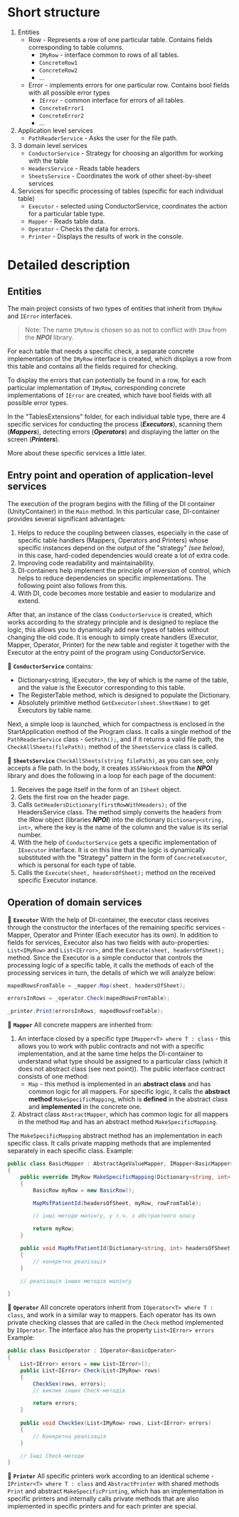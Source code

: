 # Short structure

1. Entities
   - Row - Represents a row of one particular table. Contains fields corresponding to table columns.
     - `IMyRow` - interface common to rows of all tables.
     - `ConcreteRow1`
     - `ConcreteRow2`
     - ... 
   - Error - implements errors for one particular row. Contains bool fields with all possible error types
     - `IError` - common interface for errors of all tables.
     - `ConcreteError1`
     - `ConcreteError2`
     - ...
2. Application level services
   - `PathReaderService` - Asks the user for the file path. 
3. 3 domain level services
   - `ConductorService` - Strategy for choosing an algorithm for working with the table
   - `HeadersService` - Reads table headers
   - `SheetsService` - Coordinates the work of other sheet-by-sheet services
4. Services for specific processing of tables (specific for each individual table)
   - `Executor` - selected using ConductorService, coordinates the action for a particular table type.
   - `Mapper` - Reads table data.
   - `Operator` - Checks the data for errors.
   - `Printer` - Displays the results of work in the console.


# Detailed description
## Entities

The main project consists of two types of entities that inherit from `IMyRow` and `IError` interfaces.

> Note: The name `IMyRow` is chosen so as not to conflict with `IRow` from the ***NPOI*** library.

For each table that needs a specific check, a separate concrete implementation of the `IMyRow` interface is created, which displays a row from this table and contains all the fields required for checking.

To display the errors that can potentially be found in a row, for each particular implementation of `IMyRow`, corresponding concrete implementations of `IError` are created, which have bool fields with all possible error types.

In the "TablesExtensions" folder, for each individual table type, there are 4 specific services for conducting the process (***Executors***), scanning them (***Mappers***), detecting errors (***Operators***) and displaying the latter on the screen (***Printers***).

More about these specific services a little later.

## Entry point and operation of application-level services
The execution of the program begins with the filling of the DI container (UnityContainer) in the `Main` method. In this particular case, DI-container provides several significant advantages:
1. Helps to reduce the coupling between classes, especially in the case of specific table handlers (Mappers, Operators and Printers) whose specific instances depend on the output of the "strategy" *(see below)*, in this case, hard-coded dependencies would create a lot of extra code.
2. Improving code readability and maintainability.
3. DI-containers help implement the principle of inversion of control, which helps to reduce dependencies on specific implementations. The following point also follows from this.
4. With DI, code becomes more testable and easier to modularize and extend.

After that, an instance of the class `ConductorService` is created, which works according to the strategy principle and is designed to replace the logic, this allows you to dynamically add new types of tables without changing the old code. It is enough to simply create handlers (Executor, Mapper, Operator, Printer) for the new table and register it together with the Executor at the entry point of the program using ConductorService.

:pushpin: **`ConductorService`** contains:
  - Dictionary<string, IExecutor>, the key of which is the name of the table, and the value is the Executor corresponding to this table.
  - The RegisterTable method, which is designed to populate the Dictionary.
  - Absolutely primitive method `GetExecutor(sheet.SheetName)` to get Executors by table name.

Next, a simple loop is launched, which for compactness is enclosed in the StartApplication method of the Program class. It calls a single method of the `PathReaderService` class - `GetPath();`, and if it returns a valid file path, the `CheckAllSheets(filePath);` method of the `SheetsService` class is called.

:pushpin: **`SheetsService`**
`CheckAllSheets(string filePath)`, as you can see, only accepts a file path. In the body, it creates `XSSFWorkbook` from the ***NPOI*** library and does the following in a loop for each page of the document:
1. Receives the page itself in the form of an `ISheet` object.
2. Gets the first row on the header page.
3. Calls `GetHeadersDictionary(firstRowWithHeaders);` of the HeadersService class. The method simply converts the headers from the IRow object (libraries ***NPOI***) into the dictionary `Dictionary<string, int>`, where the key is the name of the column and the value is its serial number.
4. With the help of `ConductorService` gets a specific implementation of `IExecutor` interface. It is on this line that the logic is dynamically substituted with the "Strategy" pattern in the form of `ConcreteExecutor`, which is personal for each type of table.
5. Calls the `Execute(sheet, headersOfSheet);` method on the received specific Executor instance.

## Operation of domain services
:pushpin: **`Executor`**
With the help of DI-container, the executor class receives through the constructor the interfaces of the remaining specific services - Mapper, Operator and Printer (Each executor has its own). In addition to fields for services, Executor also has two fields with auto-properties: `List<IMyRow>` and `List<IError>`, and the `Execute(sheet, headersOfSheet);` method. Since the Executor is a simple conductor that controls the processing logic of a specific table, it calls the methods of each of the processing services in turn, the details of which we will analyze below:
```C#
mapedRowsFromTable = _mapper.Map(sheet, headersOfSheet);

errorsInRows = _operator.Check(mapedRowsFromTable);

_printer.Print(errorsInRows, mapedRowsFromTable);
```
:pushpin: **`Mapper`**
All concrete mappers are inherited from:
1. An interface closed by a specific type `IMapper<T> where T : class` - this allows you to work with public contracts and not with a specific implementation, and at the same time helps the DI-container to understand what type should be assigned to a particular class (which it does not abstract class (see next point)). The public interface contract consists of one method:
    - `Map` - this method is implemented in an **abstract class** and has common logic for all mappers. For specific logic, it calls the **abstract method** `MakeSpecificMapping`, which is **defined** in the abstract class and **implemented** in the concrete one.
2. Abstract class `AbstractMapper`, which has common logic for all mappers in the method `Map` and has an abstract method `MakeSpecificMapping`.

The `MakeSpecificMapping` abstract method has an implementation in each specific class. It calls private mapping methods that are implemented separately in each specific class. Example:

```C#
public class BasicMapper : AbstractAgeValueMapper, IMapper<BasicMapper>
{
    public override IMyRow MakeSpecificMapping(Dictionary<string, int> headersOfSheet, IRow rowFromTable)
    {
        BasicRow myRow = new BasicRow();

        MapMsfPatientId(headersOfSheet, myRow, rowFromTable);

        // інші методи мапінгу, у т.ч. з абстрактного класу

        return myRow;
    }

    public void MapMsfPatientId(Dictionary<string, int> headersOfSheet, BasicRow myRow, IRow rowFromTable)
    {
        // конкретна реалізація
    }

    // реалізація інших методів мапінгу

}
```

:pushpin: **`Operator`**
All concrete operators inherit from `IOperator<T> where T : class`, and work in a similar way to mappers. Each operator has its own private checking classes that are called in the `Check` method implemented by `IOperator`. The interface also has the property `List<IError> errors` Example:
``` C#
public class BasicOperator : IOperator<BasicOperator>
{
    List<IError> errors = new List<IError>();
    public List<IError> Check(List<IMyRow> rows)
    {
        CheckSex(rows, errors);
        // виклик інших Check-методів

        return errors;
    }
    
    public void CheckSex(List<IMyRow> rows, List<IError> errors)
    {
        // Конкретна реалізація
    }

    // Інші Check-методи
}
```

:pushpin: **`Printer`**
All specific printers work according to an identical scheme - `IPrinter<T> where T : class` and `AbstractPrinter` with shared methods `Print` and abstract `MakeSpecificPrinting`, which has an implementation in specific printers and internally calls private methods that are also implemented in specific printers and for each printer are special.
